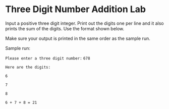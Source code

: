 Three Digit Number Addition Lab
=
Input a positive three digit integer. Print out the digits one per line and it also prints the sum of the digits. Use the format shown below.

Make sure your output is printed in the same order as the sample run.

Sample run:

`Please enter a three digit number:`
`678`


`Here are the digits:`

`6`

`7`

`8`

`6 + 7 + 8 = 21`

